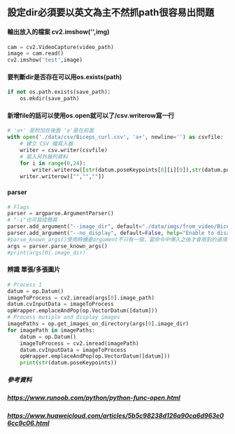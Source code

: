 ## 設定dir必須要以英文為主不然抓path很容易出問題
#### 輸出放入的檔案 cv2.imshow('',img)
```py
cam = cv2.VideoCapture(video_path)
image = cam.read()
cv2.imshow('test',image)
```
#### 要判斷dir是否存在可以用os.exists(path)
```py
if not os.path.exists(save_path):
    os.mkdir(save_path)
```
#### 新增file的話可以使用os.open就可以了/csv.writerow寫一行
```py
# 'a+' 是附加在後面 'a'是在前面
with open('./data/csv/Biceps_curl.csv', 'a+', newline='') as csvfile:
    # 建立 CSV 檔寫入器
    writer = csv.writer(csvfile)
    # 寫入另外幾列資料
    for i in range(0,24):
        writer.writerow([str(datum.poseKeypoints[0][i][0]),str(datum.poseKeypoints[0][i][1]),str(datum.poseKeypoints[0][i][2])])
    writer.writerow(["","",""])
```
#### parser
```py
# Flags
parser = argparse.ArgumentParser()
# "-i"也可寫成簡寫
parser.add_argument("--image_dir", default="./data/imgs/from_video/Biceps_curl/img_0-99/", help="Process a directory of images. Read all standard formats (jpg, png, bmp, etc.).")
parser.add_argument("--no_display", default=False, help="Enable to disable the visual display.")
#parse_known_args()使用時機是argument不只有一個，當命令中傳入之後才會用到的選項時不會報錯而是先存起來保留到之後使用 參考資料有
args = parser.parse_known_args()
#print(args[0].image_dir)
```
#### 辨識 單張/多張圖片 
```py
# Process 1
datum = op.Datum()
imageToProcess = cv2.imread(args[0].image_path)
datum.cvInputData = imageToProcess
opWrapper.emplaceAndPop(op.VectorDatum([datum]))
# Process mutiple and display images 
imagePaths = op.get_images_on_directory(args[0].image_dir)
for imagePath in imagePaths:
    datum = op.Datum()
    imageToProcess = cv2.imread(imagePath)
    datum.cvInputData = imageToProcess
    opWrapper.emplaceAndPop(op.VectorDatum([datum]))
    print(str(datum.poseKeypoints))
```
##### 參考資料
##### https://www.runoob.com/python/python-func-open.html
##### https://www.huaweicloud.com/articles/5b5c98238d126a90ca6d963e06cc9c06.html